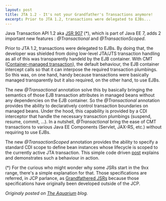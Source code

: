 ```yaml
---
layout: post
title: JTA 1.2 - It's not your Grandfather's Transactions anymore!
excerpt: Prior to JTA 1.2, transactions were delegated to EJBs...
---
```


Java Transaction API 1.2 aka [JSR 907](https://www.jcp.org/en/jsr/detail?id=907) (*), which is part of Java EE 7, adds 2 important new features : *@Transactional* and *@TransactionScoped*.

Prior to JTA 1.2, transactions were delegated to EJBs. By doing that, the developer was shielded from doing low-level JTA/JTS transaction handling as all of this was transparently handeld by the EJB container. With CMT ([Container-managed transaction](http://docs.oracle.com/javaee/7/tutorial/doc/transactions003.htm#BNCIJ)), the default behaviour, the EJB container intercept calls so that it can interpose the required transaction plumbings. So this was, on one hand, handy because transactions were basically managed transparently but it also required, on the other hand, to use EJBs.

The new *@Transactional* annotation solve this by basically bringing the semantics of those EJB transaction attributes in managed beans without any dependencies on the EJB container. So the *@Transactional* annotation provides the ability to declaratively control transaction boundaries on managed beans. Under the hood, this capability is provided by a CDI interceptor that handle the necessary transaction plumbings (suspend, resume, commit, ...). In a nutshell, *@Transactional* bring the ease of CMT transactions to various Java EE Components (Servlet, JAX-RS, etc.) without requiring to use EJBs. 

The new *@TransactionScoped* annotation provides the ability to specify a standard CDI scope to define bean instances whose lifecycle is scoped to the currently active JTA transaction. This simple code driven [post](http://www.byteslounge.com/tutorials/java-ee-cdi-transactionscoped-example) explains and demonstrates such a behaviour in action.

(*) For the curious who might wonder why some JSRs start in the 9xx range, there's a simple explanation for that. Those specifications are referred, in JCP parlance, as [Grandfathered JSRs](https://www.jcp.org/en/resources/guide-maintenance) because those specifications have originally been developed outside of the JCP.


*Originaly posted on [The Aquarium](https://blogs.oracle.com/theaquarium/jta-12-its-not-your-grandfathers-transactions-anymore) blog.*
